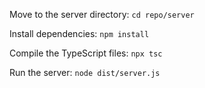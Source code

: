 Move to the server directory:
`cd repo/server`

Install dependencies:
`npm install`

Compile the TypeScript files:
`npx tsc`

Run the server:
`node dist/server.js`
